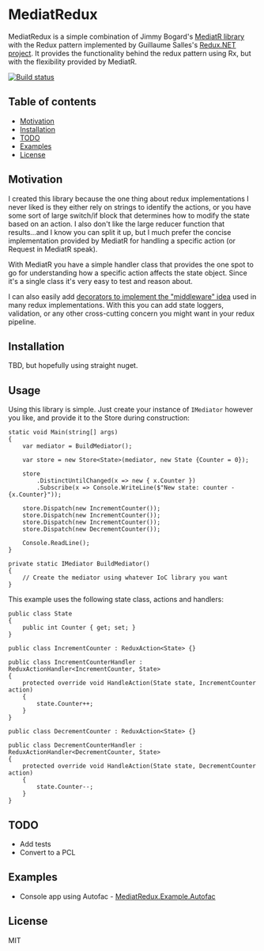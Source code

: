 # MediatRedux

MediatRedux is a simple combination of Jimmy Bogard's [MediatR library](https://github.com/jbogard/MediatR) with the Redux pattern implemented by Guillaume Salles's [Redux.NET project](https://github.com/GuillaumeSalles/redux.NET). It provides the functionality behind the redux pattern using Rx, but with the flexibility provided by MediatR.

[![Build status](https://ci.appveyor.com/api/projects/status/jjk6hi4el8wd075t?svg=true)](https://ci.appveyor.com/project/sstorie/mediatredux)

## Table of contents

- [Motivation](#motivation)
- [Installation](#installation)
- [TODO](#todo)
- [Examples](#examples)
- [License](#license)


## Motivation

I created this library because the one thing about redux implementations I never liked
is they either rely on strings to identify the actions, or you have some sort of large switch/if block that determines how to modify the state based on an action. I also don't like the large reducer function that results...and I know you can split it up, but I much prefer the concise implementation provided by MediatR for handling a specific action (or Request in MediatR speak).

With MediatR you have a simple handler class that provides the one spot to go for understanding how a specific action affects the state object. Since it's a single class it's very easy to test and reason about.

I can also easily add [decorators to implement the "middleware" idea](https://lostechies.com/jimmybogard/2014/09/09/tackling-cross-cutting-concerns-with-a-mediator-pipeline/) used in many redux implementations. With this you can add state loggers, validation, or any other cross-cutting concern you might want in your redux pipeline.


## Installation

TBD, but hopefully using straight nuget.

## Usage

Using this library is simple. Just create your instance of `IMediator` however you like, and provide it to the Store during construction:

```
static void Main(string[] args)
{
    var mediator = BuildMediator();

    var store = new Store<State>(mediator, new State {Counter = 0});

    store
        .DistinctUntilChanged(x => new { x.Counter })
        .Subscribe(x => Console.WriteLine($"New state: counter - {x.Counter}"));

    store.Dispatch(new IncrementCounter());
    store.Dispatch(new IncrementCounter());
    store.Dispatch(new IncrementCounter());
    store.Dispatch(new DecrementCounter());

    Console.ReadLine();
}

private static IMediator BuildMediator()
{
    // Create the mediator using whatever IoC library you want
}

```

This example uses the following state class, actions and handlers:

```
public class State
{
    public int Counter { get; set; }
}

public class IncrementCounter : ReduxAction<State> {}

public class IncrementCounterHandler : ReduxActionHandler<IncrementCounter, State>
{
    protected override void HandleAction(State state, IncrementCounter action)
    {
        state.Counter++;
    }
}

public class DecrementCounter : ReduxAction<State> {}

public class DecrementCounterHandler : ReduxActionHandler<DecrementCounter, State>
{
    protected override void HandleAction(State state, DecrementCounter action)
    {
        state.Counter--;
    }
}
```

## TODO

- Add tests
- Convert to a PCL

## Examples

- Console app using Autofac - [MediatRedux.Example.Autofac](https://github.com/sstorie/MediatRedux/tree/master/src/MediatRedux.Example.Autofac)

## License

MIT
